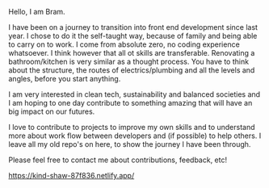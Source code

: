 Hello, I am Bram. 

I have been on a journey to transition into front end development since last year. I chose to do it the self-taught way, because of family and being able to carry on to work.
I come from absolute zero, no coding experience whatsoever. I think however that all ot skills are transferable. Renovating a bathroom/kitchen is very similar as a thought process. You have to think about the structure, the routes of electrics/plumbing and all the levels and angles, before you start anything. 

I am very interested in clean tech, sustainability and balanced societies and I am hoping to one day contribute to something amazing that will have an big impact on our futures.

I love to contribute to projects to improve my own skills and to understand more about work flow between developers and (if possible) to help others.
I leave all my old repo's on here, to show the journey I have been through.

Please feel free to contact me about contributions, feedback, etc!

https://kind-shaw-87f836.netlify.app/


